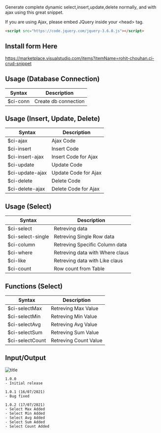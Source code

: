 Generate complete dynamic select,insert,update,delete normally, and with ajax using this great snippet.

If you are using Ajax, please embed JQuery inside your &lt;head&gt; tag.
```html
<script src="https://code.jquery.com/jquery-3.6.0.js"></script>
```

## Install form Here
https://marketplace.visualstudio.com/items?itemName=rohit-chouhan.ci-crud-snippet

## Usage (Database Connection)
| Syntax      | Description |
| ----------- | ----------- |
|$ci-conn| Create db connection |

## Usage (Insert, Update, Delete)
| Syntax      | Description |
| ----------- | ----------- |
| $ci-ajax     | Ajax Code       |
| $ci-insert   | Insert Code        |
| $ci-insert-ajax   | Insert Code for Ajax       |
| $ci-update   | Update Code        |
| $ci-update-ajax   | Update Code for Ajax       |
| $ci-delete   | Delete Code        |
| $ci-delete-ajax   | Delete Code for Ajax       |

## Usage (Select)
| Syntax      | Description |
| ----------- | ----------- |
|$ci-select| Retreving data |
|$ci-select-single| Retreving Single Row data|
|$ci-column| Retreving Specific Column data|
|$ci-where| Retreving data with Where claus |
|$ci-like| Retreving data with Like claus |
|$ci-count| Row count from Table |

## Functions (Select)
| Syntax      | Description |
| ----------- | ----------- |
|$ci-selectMax| Retreving Max Value |
|$ci-selectMin| Retreving Min Value |
|$ci-selectAvg| Retreving Avg Value |
|$ci-selectSum| Retreving Sum Value |
|$ci-selectCount| Retreving Count Value |

## Input/Output
![title](https://i.ibb.co/Lvh0Lr7/crud.png)

```
1.0.0
- Initial release

1.0.1 (16/07/2021)
- Bug fixed

1.0.2 (17/07/2021)
- Select Max Added
- Select Min Added
- Select Avg Added
- Select Sum Added
- Select Count Added
```
